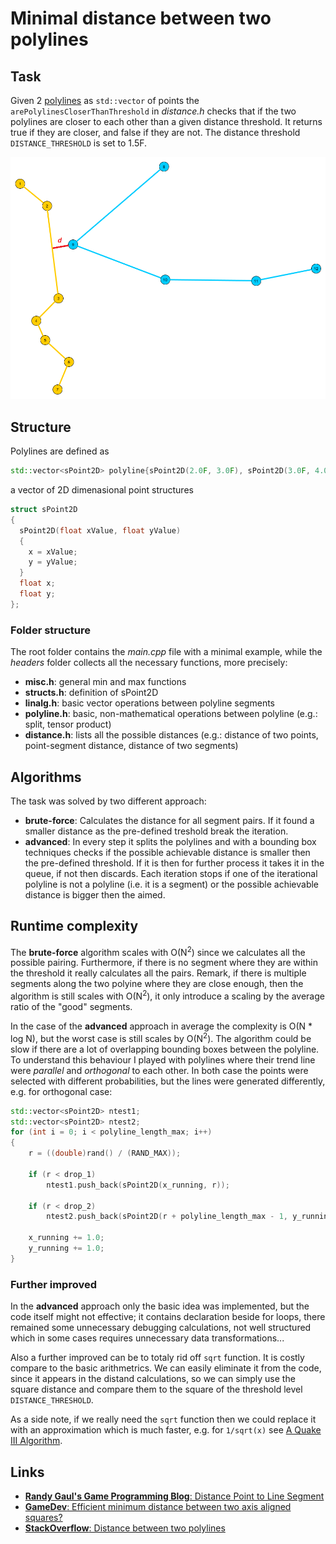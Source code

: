 # Minimal distance between two polylines

## Task
Given 2 [polylines](https://en.wikipedia.org/wiki/Polygonal_chain) as `std::vector` of points the `arePolylinesCloserThanThreshold` in *distance.h* checks that if the
two polylines are closer to each other than a given distance threshold. It returns true if they are closer, and false if they are not. The distance threshold `DISTANCE_THRESHOLD` is set to 1.5F.

![Example](png/polylinedistance.png)


## Structure
Polylines are defined as
```cpp
std::vector<sPoint2D> polyline{sPoint2D(2.0F, 3.0F), sPoint2D(3.0F, 4.0F), sPoint2D(2.0F, 6.0F)};
```
a vector of 2D dimenasional point structures
```cpp
struct sPoint2D
{
  sPoint2D(float xValue, float yValue)
  {
    x = xValue;
    y = yValue;
  }
  float x;
  float y;
};
```

### Folder structure
The root folder contains the *main.cpp* file with a minimal example, while the *headers* folder collects all the necessary functions, more precisely: 
- **misc.h**: general min and max functions
- **structs.h**: definition of sPoint2D
- **linalg.h**: basic vector operations between polyline segments
- **polyline.h**: basic, non-mathematical operations between polyline (e.g.: split, tensor product)
- **distance.h**: lists all the possible distances (e.g.: distance of two points, point-segment distance, distance of two segments)

## Algorithms
The task was solved by two different approach:
- **brute-force**: Calculates the distance for all segment pairs. If it found a smaller distance as the pre-defined treshold break the iteration.
- **advanced**: In every step it splits the polylines and with a bounding box techniques checks if the possible achievable distance is smaller then the pre-defined threshold. If it is then for further process it takes it in the queue, if not then discards. Each iteration stops if one of the iterational polyline is not a polyline (i.e. it is a segment) or the possible achievable distance is bigger then the aimed.

## Runtime complexity
The **brute-force** algorithm scales with O(N<sup>2</sup>) since we calculates all the possible pairing. Furthermore, if there is no segment where they are within the threshold it really calculates all the pairs. Remark, if there is multiple segments along the two polyine where they are close enough, then the algorithm is still scales with O(N<sup>2</sup>), it only introduce a scaling by the average ratio of the "good" segments.

In the case of the **advanced** approach in average the complexity is O(N * log N), but the worst case is still scales by O(N<sup>2</sup>). The algorithm could be slow if there are a lot of overlapping bounding boxes between the polyline. To understand this behaviour I played with polylines where their trend line were *parallel* and *orthogonal* to each other. In both case the points were selected with different probabilities, but the lines were generated differently, e.g. for orthogonal case:

```cpp
std::vector<sPoint2D> ntest1;
std::vector<sPoint2D> ntest2;
for (int i = 0; i < polyline_length_max; i++)
{
    r = ((double)rand() / (RAND_MAX));

    if (r < drop_1)
        ntest1.push_back(sPoint2D(x_running, r));

    if (r < drop_2)
        ntest2.push_back(sPoint2D(r + polyline_length_max - 1, y_running));

    x_running += 1.0;
    y_running += 1.0;
}
```


### Further improved
In the **advanced** approach only the basic idea was implemented, but the code itself might not effective; it contains declaration beside for loops, there remained some unnecessary debugging calculations, not well structured which in some cases requires unnecessary data transformations...

Also a further improved can be to totaly rid off `sqrt` function. It is costly compare to the basic arithmetrics. We can easily eliminate it from the code, since it appears in the distand calculations, so we can simply use the square distance and compare them to the square of the threshold level `DISTANCE_THRESHOLD`.

As a side note, if we really need the `sqrt` function then we could replace it with an approximation which is much faster, e.g. for `1/sqrt(x)` see [A Quake III Algorithm](https://www.youtube.com/watch?v=p8u_k2LIZyo&t=957s).

## Links
- [**Randy Gaul's Game Programming Blog**: Distance Point to Line Segment](https://www.randygaul.net/2014/07/23/distance-point-to-line-segment/)
- [**GameDev**: Efficient minimum distance between two axis aligned squares?](https://gamedev.stackexchange.com/questions/154036/efficient-minimum-distance-between-two-axis-aligned-squares)
- [**StackOverflow**: Distance between two polylines](https://stackoverflow.com/questions/45861488/distance-between-two-polylines)